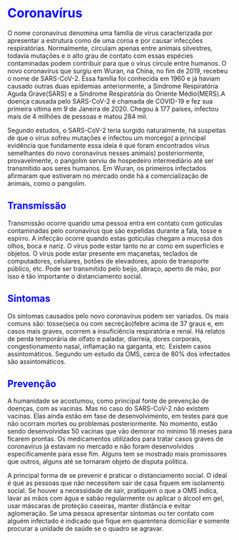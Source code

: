 <!DOCTYPE html>
<html lang="pt-br">
<head>
     <meta charset="UTF-8">
     <meta name="viewport" content"width-device-width, initial scale=1.0">
     <meta http-equiv="X-UA- Compatible" content "ie-edge">
<title> O novo coronavírus</title>
</head>
<body>
     <h1><strong><font color=blue> Coronavírus</font color=blue></strong></h1>
          <p> O nome coronavírus denomina uma família de vírus caracterizada por apresentar a estrutura
               como de uma coroa e por causar infecções respiratórias. Normalmente, circulam apenas
               entre animais silvestres, todavia mutações e o alto grau de contato com essas espécies
               contaminadas podem contribuir para que o vírus circule entre humanos. O novo coronavírus
               que surgiu em Wuran, na China, no fim de 2019, recebeu o nome de SARS-CoV-2. Essa família
               foi conhecida em 1960 e já haviam causado outras duas epidemias anteriormente, a Síndrome
               Respiratória Aguda Grave(SARS) e a Síndrome Respiratória do Oriente Médio(MERS).A doença causada pelo SARS-CoV-2 é chamada de COVID-19 e fez sua primeira vítima em 9 de
               Janeira de 2020. Chegou à 177 países, infectou mais de 4 milhões de pessoas e matou 284 mil.</p>
               <p>Segundo estudos, o SARS-CoV-2 teria surgido naturalmente, há suspeitas de que o vírus
               sofreu mutações e infectou um morcego( a principal evidência que fundamente essa ideia é
               que foram encontrados vírus semelhantes do novo coronavírus nesses animais)
               posteriormente, provavelmente, o pangolim serviu de hospedeiro intermediário até ser
               transmitido aos seres humanos. Em Wuran, os primeiros infectados afirmaram que estiveram
               no mercado onde há a comercialização de animais, como o pangolim.</p>
               <h2><strong><font color=blue>Transmissão</font color=blue></strong></h2>
               <p>Transmissão ocorre quando uma pessoa entra em contato com gotículas contaminadas pelo coronavírus que são expelidas durante a fala, tosse e espirro. A infecção ocorre quando estas gotículas chegam a mucosa dos olhos, boca e nariz. O vírus pode estar tanto no ar como em superfícies e objetos. O vírus pode estar presente em maçanetas, teclados de computadores, celulares, botões de elevadores, apoio de transporte público, etc. Pode ser transmitido pelo beijo, abraço, aperto de mão, por isso é tão importante o distanciamento social.</p>
               <h2><strong><font color=blue>Sintomas</font color=blue></strong></h2>
          <p>Os sintomas causados pelo novo coronavírus podem ser variados. Os mais comuns são: tosse(seca ou com secreção)febre acima de 37 graus e, em casos mais graves, ocorrem a insuficiência respiratória e renal.  Há relatos de perda temporária de olfato e paladar, diarreia, dores corporais, congestionamento nasal, inflamação na garganta, etc.  Existem  casos assintomáticos. Segundo um estudo da OMS, cerca de 80% dos infectados são assintomáticos.</p> 
          <h2><strong><font color=blue>Prevenção</font color=blue></strong></h2>
          <p>A humanidade se acostumou, como principal fonte de prevenção  de doenças, com as vacinas. Mas no caso do SARS-CoV-2 não existem vacinas. Elas ainda estão em fase de desenvolvimento, em testes para que não ocorram mortes ou problemas posteriormente. No momento, estão sendo desenvolvidas 50 vacinas que vão demorar no mínimo 18 meses para ficarem prontas. Os medicamentos utilizados para tratar casos graves de coronavirus já estavam no mercado e não foram desenvolvidos especificamente para esse fim. Alguns tem se mostrado mais promissores que outros, alguns até se tornaram  objeto de disputa política.<p>A principal forma de se prevenir é praticar o distanciamento social. O ideal é que as pessoas que não necessitem sair de casa fiquem em isolamento social. Se houver a necessidade de sair, pratiquem o que a OMS indica, lavar as mãos com água e sabão regularmente ou aplicar o álcool em gel, usar máscaras de proteção caseiras, manter distãncia e evitar aglomeração. Se uma pessoa apresentar sintomas ou ter contato com alguém infectado é indicado que fique em quarentena domiciliar e somente procurar a unidade de saúde se o quadro se agravar.</p>               
</body>
</html>


